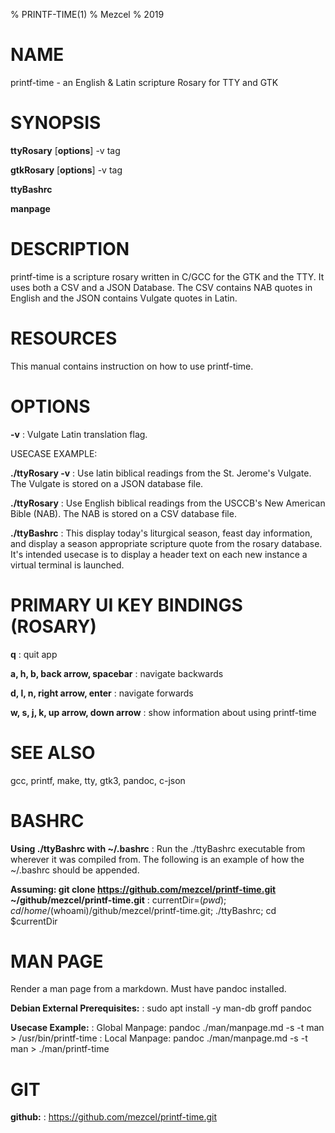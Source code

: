 % PRINTF-TIME(1)
% Mezcel
% 2019

# NAME

printf-time - an English & Latin scripture Rosary for TTY and GTK

# SYNOPSIS

**ttyRosary** [**options**] -v tag

**gtkRosary** [**options**] -v tag

**ttyBashrc**

**manpage**

# DESCRIPTION

printf-time is a  scripture rosary written in C/GCC for the GTK and the TTY. It uses both a CSV and a JSON Database. The CSV contains NAB quotes in English and the JSON contains Vulgate quotes in Latin.

# RESOURCES

This manual contains instruction on how to use printf-time.

# OPTIONS

**-v**
:   Vulgate Latin translation flag.

USECASE EXAMPLE:

**./ttyRosary -v**
: Use latin biblical readings from the St. Jerome's Vulgate. The Vulgate is stored on a JSON database file.

**./ttyRosary**
: Use English biblical readings from the USCCB's New American Bible (NAB). The NAB is stored on a CSV database file.

**./ttyBashrc**
: This display today's liturgical season, feast day information, and display a season appropriate scripture quote from the rosary database. It's intended usecase is to display a header text on each new instance a virtual terminal is launched.

# PRIMARY UI KEY BINDINGS (ROSARY)

**q**
: quit app

**a, h, b, back arrow, spacebar**
: navigate backwards

**d, l, n, right arrow, enter**
: navigate forwards

**w, s, j, k, up arrow, down arrow**
: show information about using printf-time

# SEE ALSO

gcc, printf, make, tty, gtk3, pandoc, c-json

# BASHRC

**Using ./ttyBashrc with ~/.bashrc**
: Run the ./ttyBashrc executable from wherever it was compiled from. The following is an example of how the ~/.bashrc should be appended.

**Assuming: git clone https://github.com/mezcel/printf-time.git ~/github/mezcel/printf-time.git**
: currentDir=$(pwd); cd /home/$(whoami)/github/mezcel/printf-time.git; ./ttyBashrc; cd $currentDir

# MAN PAGE

Render a man page from a markdown. Must have pandoc installed.

**Debian External Prerequisites:**
: sudo apt install -y man-db groff pandoc

**Usecase Example:**
: Global Manpage: pandoc ./man/manpage.md -s -t man > /usr/bin/printf-time
: Local Manpage: pandoc ./man/manpage.md -s -t man > ./man/printf-time

# GIT

**github:**
: https://github.com/mezcel/printf-time.git
